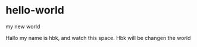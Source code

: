 # hello-world
my new world

Hallo my name is hbk, and watch this space.
Hbk will be changen the world
